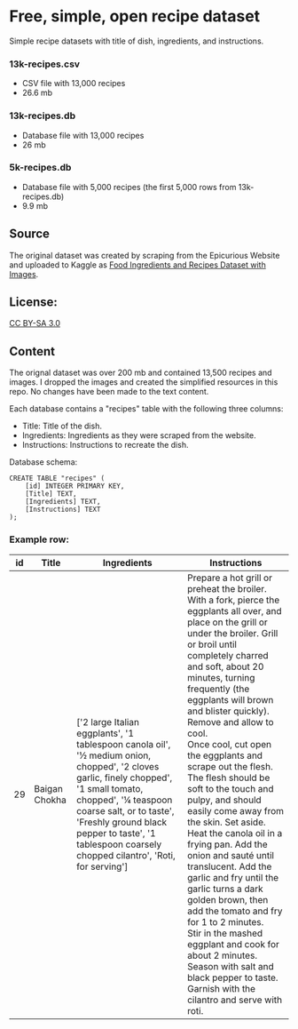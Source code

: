 # Free, simple, open recipe dataset
Simple recipe datasets with title of dish, ingredients, and instructions.

### 13k-recipes.csv
- CSV file with 13,000 recipes
- 26.6 mb

### 13k-recipes.db
- Database file with 13,000 recipes
- 26 mb

### 5k-recipes.db
- Database file with 5,000 recipes (the first 5,000 rows from 13k-recipes.db)
- 9.9 mb

## Source
The original dataset was created by scraping from the Epicurious Website and uploaded to Kaggle as [Food Ingredients and Recipes Dataset with Images](https://www.kaggle.com/datasets/pes12017000148/food-ingredients-and-recipe-dataset-with-images). 

## License:
[CC BY-SA 3.0](https://creativecommons.org/licenses/by-sa/3.0/)

## Content
The orignal dataset was over 200 mb and contained 13,500 recipes and images. I dropped the images and created the simplified resources in this repo. No changes have been made to the text content.

Each database contains a "recipes" table with the following three columns:
- Title: Title of the dish.
- Ingredients: Ingredients as they were scraped from the website.
- Instructions: Instructions to recreate the dish.

Database schema:
```
CREATE TABLE "recipes" (
    [id] INTEGER PRIMARY KEY,
    [Title] TEXT,
    [Ingredients] TEXT,
    [Instructions] TEXT
);
```

### Example row:
| id | Title | Ingredients | Instructions |
| --- | --- | --- | --- |
| 29 | Baigan Chokha | ['2 large Italian eggplants', '1 tablespoon canola oil', '½ medium onion, chopped', '2 cloves garlic, finely chopped', '1 small tomato, chopped', '¼ teaspoon coarse salt, or to taste', 'Freshly ground black pepper to taste', '1 tablespoon coarsely chopped cilantro', 'Roti, for serving'] | Prepare a hot grill or preheat the broiler.<br>With a fork, pierce the eggplants all over, and place on the grill or under the broiler. Grill or broil until completely charred and soft, about 20 minutes, turning frequently (the eggplants will brown and blister quickly). Remove and allow to cool. <br>Once cool, cut open the eggplants and scrape out the flesh. The flesh should be soft to the touch and pulpy, and should easily come away from the skin. Set aside. <br>Heat the canola oil in a frying pan. Add the onion and sauté until translucent. Add the garlic and fry until the garlic turns a dark golden brown, then add the tomato and fry for 1 to 2 minutes.<br>Stir in the mashed eggplant and cook for about 2 minutes. Season with salt and black pepper to taste.<br>Garnish with the cilantro and serve with roti. |